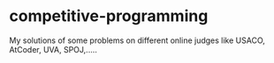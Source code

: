 # competitive-programming
My solutions of some problems on different online judges like USACO, AtCoder, UVA, SPOJ,.....
